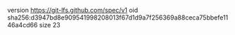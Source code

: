 version https://git-lfs.github.com/spec/v1
oid sha256:d3947bd8e909541998208013f67d1d9a7f256369a88ceca75bbefe1146a4cd66
size 23
